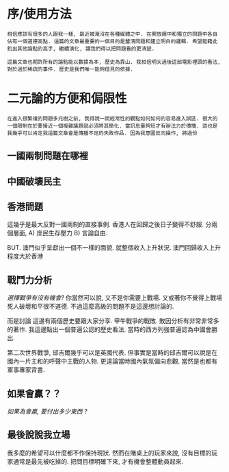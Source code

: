 # 序/使用方法

    相信應該有很多的人跟我一樣, 最近被淹沒在各種媒體之中. 在開放親中和獨立的問題中各自佔有一個道德高點. 這篇的文章最重要的一個目的是釐清問題和建立明白的邏輯. 希望能藉此釣出其他論點的高手, 繼續演化, 讓我們得以把問題看的更清楚.

    這篇文章也期許所有的論點能以數據為本, 歷史為靠山. 我相信明天過後這部電影裡頭的看法, 對於過於稀疏的事件. 歷史是我們唯一能夠借見的依據.

# 二元論的方便和侷限性

    在進入很繁複的問題多元樹之前, 我得說一說經常性的觀點如何如何的容易進入誤區. 很大的一個限制在於要接近一個複雜議題就必須將其簡化. 當訊息量夠短才有辦法力於傳播. 這也是我幾乎可以肯定我這篇文章會是傳播不足的失敗作品. 因為我意圖反向操作, 將過份

## 一國兩制問題在哪裡
## 中國破壞民主
## 香港問題
這幾乎是最大反對一國兩制的直接事例. 香港人在回歸之後日子變得不舒服. 分兩個層面, A) 庶民生存壓力 B) 言論自由.

BUT. 
澳門似乎呈獻出一個不一樣的面貌. 就整個收入上升狀況. 澳門回歸收入上升程度大於香港

## 戰鬥力分析
*選擇戰爭有沒有機會?*
你當然可以說, 又不是你需要上戰場. 又或著你不覺得上戰場死人破壞和平很不道德. 不過這麼高級的問題不是這邊想討論的.

而是討論
這邊有兩個歷史要跟大家分享.
甲午戰爭的戰敗. 敗因分析有非常非常多的著作. 我這邊點出一個普遍公認的歷史看法. 當時的西方列強普遍認為中國會勝出.

第二次世界戰爭, 邱吉爾幾乎可以是英國代表. 但事實是當時的邱吉爾可以說是在國內一片主和的呼聲中主戰的人物. 更遑論當時國內氣氛偏向悲觀. 當然是也都有軍事專家背書.

## 如果會贏？？
*如果為會贏, 要付出多少東西 ?*


## 最後說說我立場
我多麼的希望可以什麼都不作保持現狀. 然而在賭桌上的玩家來說, 沒有目標的玩家通常是最先被吃掉的. 把問目標明確下來, 才有機會整體動員起來.
<!--stackedit_data:
eyJoaXN0b3J5IjpbLTEyNjAxMDc0NjAsLTE0Nzc2MjE0NzYsLT
ExODYyODM0ODEsLTgwMzg2MTgyOSwyNjQ1OTQzNzFdfQ==
-->